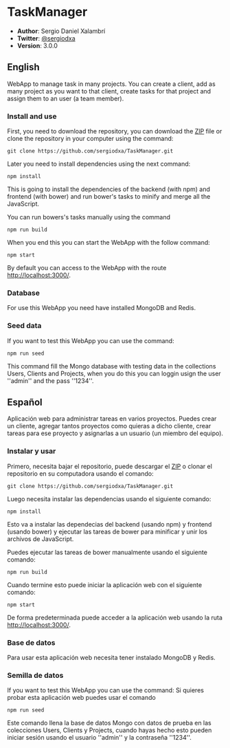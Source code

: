 # TaskManager
* **Author**: Sergio Daniel Xalambrí
* **Twitter**: [@sergiodxa](http://twitter.com/sergiodxa "@sergiodxa")
* **Version**: 3.0.0

## English
WebApp to manage task in many projects. You can create a client, add as many project as you want to that client, create tasks for that project and assign them to an user (a team member).

### Install and use

First, you need to download the repository, you can download the [ZIP](https://github.com/sergiodxa/TaskManager/archive/master.zip "ZIP") file or clone the repository in your computer using the command:

```
git clone https://github.com/sergiodxa/TaskManager.git
```

Later you need to install dependencies using the next command:

```
npm install
```

This is going to install the dependencies of the backend (with npm) and frontend (with bower) and run bower's tasks to minify and merge all the JavaScript.

You can run bowers's tasks manually using the command

```
npm run build
```

When you end this you can start the WebApp with the follow command:

```
npm start
```

By default you can access to the WebApp with the route [http://localhost:3000/](http://localhost:3000/ "http://localhost:3000/").

### Database
For use this WebApp you need have installed MongoDB and Redis.

### Seed data
If you want to test this WebApp you can use the command:

```
npm run seed
```

This command fill the Mongo database with testing data in the collections Users, Clients and Projects, when you do this you can loggin usign the user ''admin'' and the pass ''1234''.

## Español
Aplicación web para administrar tareas en varios proyectos. Puedes crear un cliente, agregar tantos proyectos como quieras a dicho cliente, crear tareas para ese proyecto y asignarlas a un usuario (un miembro del equipo).

### Instalar y usar

Primero, necesita bajar el repositorio, puede descargar el [ZIP](https://github.com/sergiodxa/TaskManager/archive/master.zip "ZIP") o clonar el repositorio en su computadora usando el comando:

```
git clone https://github.com/sergiodxa/TaskManager.git
```

Luego necesita instalar las dependencias usando el siguiente comando:

```
npm install
```

Esto va a instalar las dependecias del backend (usando npm) y frontend (usando bower) y ejecutar las tareas de bower para minificar y unir los archivos de JavaScript.

Puedes ejecutar las tareas de bower manualmente usando el siguiente comando:

```
npm run build
```

Cuando termine esto puede iniciar la aplicación web con el siguiente comando:

```
npm start
```

De forma predeterminada puede acceder a la aplicación web usando la ruta [http://localhost:3000/](http://localhost:3000/ "http://localhost:3000/").

### Base de datos
Para usar esta aplicación web necesita tener instalado MongoDB y Redis.

### Semilla de datos
If you want to test this WebApp you can use the command:
Si quieres probar esta aplicación web puedes usar el comando

```
npm run seed
```

Este comando llena la base de datos Mongo con datos de prueba en las colecciones Users, Clients y Projects, cuando hayas hecho esto pueden iniciar sesión usando el usuario ''admin'' y la contraseña ''1234''.
